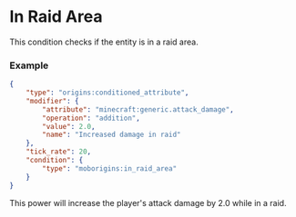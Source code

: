 # In Raid Area
This condition checks if the entity is in a raid area.



### Example
```json
{
    "type": "origins:conditioned_attribute",
    "modifier": {
        "attribute": "minecraft:generic.attack_damage",
        "operation": "addition",
        "value": 2.0,
        "name": "Increased damage in raid"
    },
    "tick_rate": 20,
    "condition": {
        "type": "moborigins:in_raid_area"
    }
}
```
This power will increase the player's attack damage by 2.0 while in a raid.
